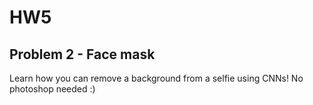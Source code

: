 # HW5

## Problem 2 - Face mask

Learn how you can remove a background from a selfie using CNNs! No photoshop needed :)